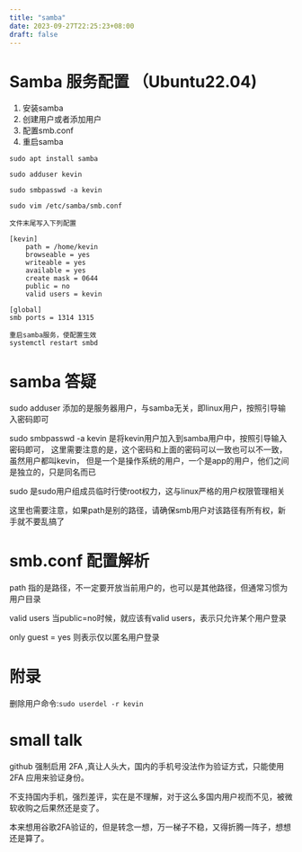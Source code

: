 ```yaml
---
title: "samba"
date: 2023-09-27T22:25:23+08:00
draft: false
---
```

# Samba 服务配置 （Ubuntu22.04)
1. 安装samba
2. 创建用户或者添加用户
3. 配置smb.conf
4. 重启samba

```
sudo apt install samba

sudo adduser kevin

sudo smbpasswd -a kevin
```
```
sudo vim /etc/samba/smb.conf

文件末尾写入下列配置

[kevin]
    path = /home/kevin
    browseable = yes
    writeable = yes
    available = yes
    create mask = 0644
    public = no
    valid users = kevin

[global]
smb ports = 1314 1315
```

```
重启samba服务，使配置生效
systemctl restart smbd
```

# samba 答疑
sudo adduser 添加的是服务器用户，与samba无关，即linux用户，按照引导输入密码即可

sudo smbpasswd -a kevin 是将kevin用户加入到samba用户中，按照引导输入密码即可，
这里需要注意的是，这个密码和上面的密码可以一致也可以不一致，虽然用户都叫kevin，
但是一个是操作系统的用户，一个是app的用户，他们之间是独立的，只是同名而已

sudo 是sudo用户组成员临时行使root权力，这与linux严格的用户权限管理相关

这里也需要注意，如果path是别的路径，请确保smb用户对该路径有所有权，新手就不要乱搞了

# smb.conf 配置解析

path 指的是路径，不一定要开放当前用户的，也可以是其他路径，但通常习惯为用户目录

valid users 当public=no时候，就应该有valid users，表示只允许某个用户登录

only guest = yes 则表示仅以匿名用户登录

# 附录
删除用户命令:`sudo userdel -r kevin`

# small talk

github 强制启用 2FA ,真让人头大，国内的手机号没法作为验证方式，只能使用 2FA 应用来验证身份。

不支持国内手机，强烈差评，实在是不理解，对于这么多国内用户视而不见，被微软收购之后果然还是变了。

本来想用谷歌2FA验证的，但是转念一想，万一梯子不稳，又得折腾一阵子，想想还是算了。
